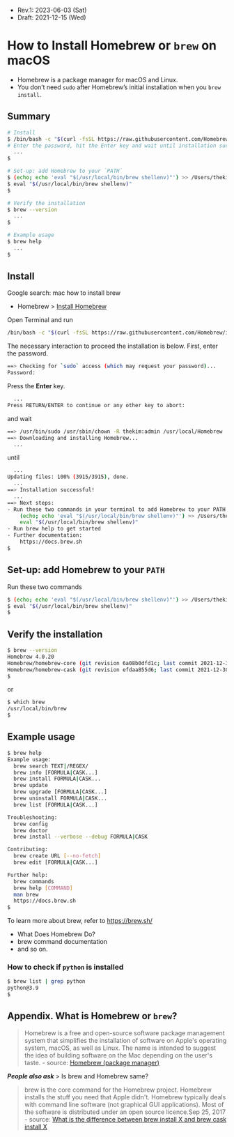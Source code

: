 * Rev.1: 2023-06-03 (Sat)
* Draft: 2021-12-15 (Wed)

# How to Install Homebrew or `brew` on macOS
* Homebrew is a package manager for macOS and Linux.
* You don’t need `sudo` after Homebrew’s initial installation when you `brew install`.

## Summary
```bash
# Install
$ /bin/bash -c "$(curl -fsSL https://raw.githubusercontent.com/Homebrew/install/HEAD/install.sh)"
# Enter the password, hit the Enter key and wait until installation succeeds.
  ...
$

# Set-up: add Homebrew to your `PATH`
$ (echo; echo 'eval "$(/usr/local/bin/brew shellenv)"') >> /Users/thekim/.bash_profile
$ eval "$(/usr/local/bin/brew shellenv)"
$

# Verify the installation
$ brew --version
  ...
$

# Example usage
$ brew help
  ...
$
```

## Install
Google search: mac how to install brew
* Homebrew > [Install Homebrew](https://brew.sh/)

Open Terminal and run
```bash
/bin/bash -c "$(curl -fsSL https://raw.githubusercontent.com/Homebrew/install/HEAD/install.sh)"
```

The necessary interaction to proceed the installation is below.
First, enter the password.
```bash
==> Checking for `sudo` access (which may request your password)...
Password: 
```
Press the **Enter** key.
```bash
  ...
Press RETURN/ENTER to continue or any other key to abort:
```
and wait
```bash
==> /usr/bin/sudo /usr/sbin/chown -R thekim:admin /usr/local/Homebrew
==> Downloading and installing Homebrew...
  ...
```
until
```bash
  ...
Updating files: 100% (3915/3915), done.
  ...
==> Installation successful!
  ...
==> Next steps:
- Run these two commands in your terminal to add Homebrew to your PATH:
    (echo; echo 'eval "$(/usr/local/bin/brew shellenv)"') >> /Users/thekim/.bash_profile
    eval "$(/usr/local/bin/brew shellenv)"
- Run brew help to get started
- Further documentation:
    https://docs.brew.sh
$
```
## Set-up: add Homebrew to your `PATH`
Run these two commands
```bash
$ (echo; echo 'eval "$(/usr/local/bin/brew shellenv)"') >> /Users/thekim/.bash_profile
$ eval "$(/usr/local/bin/brew shellenv)"
$
```
## Verify the installation
```bash
$ brew --version
Homebrew 4.0.20
Homebrew/homebrew-core (git revision 6a08b0dfd1c; last commit 2021-12-30)
Homebrew/homebrew-cask (git revision efdaa855d6; last commit 2021-12-30)
$
```
or
```bash
$ which brew
/usr/local/bin/brew
$
```

## Example usage
```bash
$ brew help
Example usage:
  brew search TEXT|/REGEX/
  brew info [FORMULA|CASK...]
  brew install FORMULA|CASK...
  brew update
  brew upgrade [FORMULA|CASK...]
  brew uninstall FORMULA|CASK...
  brew list [FORMULA|CASK...]

Troubleshooting:
  brew config
  brew doctor
  brew install --verbose --debug FORMULA|CASK

Contributing:
  brew create URL [--no-fetch]
  brew edit [FORMULA|CASK...]

Further help:
  brew commands
  brew help [COMMAND]
  man brew
  https://docs.brew.sh
$
```
To learn more about brew, refer to https://brew.sh/
* What Does Homebrew Do?
* brew command documentation
* and so on.

### How to check if `python` is installed
```bash
$ brew list | grep python
python@3.9
$
```
## Appendix. What is Homebrew or `brew`?
> Homebrew is a free and open-source software package management system that simplifies the installation of software on Apple's operating system, macOS, as well as Linux. The name is intended to suggest the idea of building software on the Mac depending on the user's taste.
\- source: [Homebrew (package manager)](https://en.wikipedia.org/wiki/Homebrew_(package_manager))

***People also ask*** > Is brew and Homebrew same?
> brew is the core command for the Homebrew project. Homebrew installs the stuff you need that Apple didn't. Homebrew typically deals with command line software (not graphical GUI applications). Most of the software is distributed under an open source licence.Sep 25, 2017
\- source: [What is the difference between brew install X and brew cask install X](https://stackoverflow.com/questions/46403937/what-is-the-difference-between-brew-install-x-and-brew-cask-install-x#:~:text=brew%20is%20the%20core%20command%20for%20the%20Homebrew%20project.&text=Homebrew%20installs%20the%20stuff%20you,under%20an%20open%20source%20licence.)

